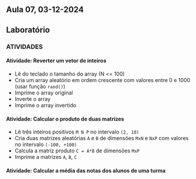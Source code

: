 ## Aula 07,  03-12-2024 

## Laboratório

### ATIVIDADES

<a id="atividades"></a>
#### Atividade: Reverter um vetor de inteiros 

* Lê do teclado o tamanho do array (N <= 100)
* Cria um array aleatório em ordem crescente com valores entre 0 e 1000 (usar função `rand()`)
* Imprime o array original
* Inverte o array
* Imprime o array invertido


#### Atividade: Calcular o produto de duas matrizes

* Lê três inteiros positivos `M N P` no intervalo `(2, 10)`
* Cria duas matrizes aleatórias `A` e `B` de dimensões `MxN` e `NxP` com valores no intervalo `(-100, +100)`
* Calcula a matriz produto `C = A*B` de dimensões `MxP`
* Imprime a matrizes `A`, `B`, `C`




#### Atividade: Calcular a média das notas dos alunos de uma turma


